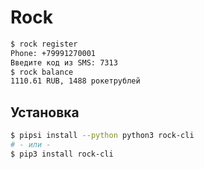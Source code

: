 # Rock

```bash
$ rock register
Phone: +79991270001
Введите код из SMS: 7313
$ rock balance
1110.61 RUB, 1488 рокетрублей
```

## Установка

```bash
$ pipsi install --python python3 rock-cli
# - или -
$ pip3 install rock-cli
```
